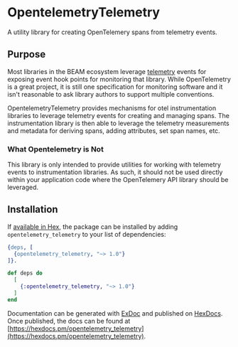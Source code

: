 # OpentelemetryTelemetry

A utility library for creating OpenTelemery spans from telemetry events.

## Purpose

Most libraries in the BEAM ecosystem leverage [telemetry](https://github.com/beam-telemetry/telemetry) events for exposing
event hook points for monitoring that library. While OpenTelemetry is a great project,
it is still one specification for monitoring software and it isn't
reasonable to ask library authors to support multiple conventions.

OpentelemetryTelemetry provides mechanisms for otel instrumentation libraries
to leverage telemetry events for creating and managing spans. The instrumentation library
is then able to leverage the telemetry measurements and metadata for deriving
spans, adding attributes, set span names, etc.

### What Opentelemetry is Not

This library is only intended to provide utilities for working with telemetry
events to instrumentation libraries. As such, it should not be used directly
within your application code where the OpenTelemery API library should be leveraged.

## Installation

If [available in Hex](https://hex.pm/docs/publish), the package can be installed
by adding `opentelemetry_telemetry` to your list of dependencies:

```erlang
{deps, [
  {opentelemetry_telemetry, "~> 1.0"}
]}.
```

```elixir
def deps do
  [
    {:opentelemetry_telemetry, "~> 1.0"}
  ]
end
```

Documentation can be generated with [ExDoc](https://github.com/elixir-lang/ex_doc)
and published on [HexDocs](https://hexdocs.pm). Once published, the docs can
be found at [https://hexdocs.pm/opentelemetry_telemetry](https://hexdocs.pm/opentelemetry_telemetry).

